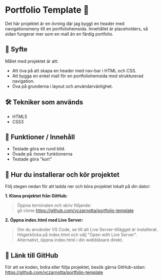 # Portfolio Template 📂

Det här projektet är en övning där jag byggt en header med navigationsmeny till en portfoliohemsida. Innehållet är placeholders, så sidan fungerar mer som en mall än en färdig portfolio.

## 🎯 Syfte

Målet med projektet är att:
- Att öva på att skapa en header med nav-bar i HTML och CSS.
- Att bygga en enkel mall för en portfoliohemsida med strukturerad navigation.
- Öva på grunderna i layout och användarvänlighet.

## 🛠️ Tekniker som används

- HTML5
- CSS3

## 📸 Funktioner / Innehåll

- Testade göra en rund bild.
- Övade på :hover funktionerna
- Testade göra "kort"

## 🚀 Hur du installerar och kör projektet

Följ stegen nedan för att ladda ner och köra projektet lokalt på din dator:

**1. Klona projektet från GitHub:**  
>Öppna terminalen och skriv följande:  
>git clone https://github.com/vczarnotta/portfolio-template
   
**2. Öppna index.html med Live Server:**
>Om du använder VS Code, se till att Live Server-tillägget är installerat.  
>Högerklicka på index.html och välj "Open with Live Server".  
>Alternativt, öppna index.html i din webbläsare direkt.

## 🔗 Länk till GitHub
För att se koden, bidra eller följa projektet, besök gärna GitHub-sidan:  
https://github.com/vczarnotta/portfolio-template

